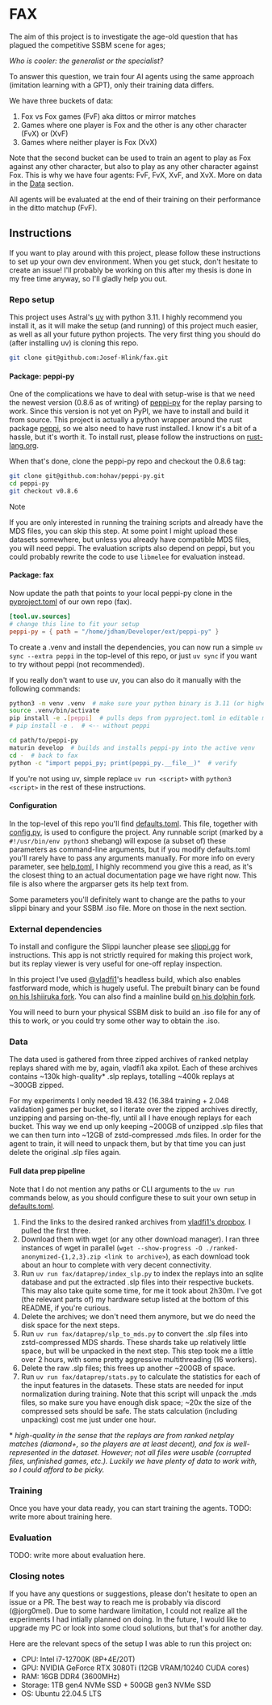 # FAX

<!-- markdownlint-disable MD013 -->

The aim of this project is to investigate the age-old question that has plagued the competitive SSBM scene for ages;

_Who is cooler: the generalist or the specialist?_

To answer this question, we train four AI agents using the same approach (imitation learning with a GPT), only their training data differs.

We have three buckets of data:

1. Fox vs Fox games (FvF) aka dittos or mirror matches
2. Games where one player is Fox and the other is any other character (FvX) or (XvF)
3. Games where neither player is Fox (XvX)

Note that the second bucket can be used to train an agent to play as Fox against any other character, but also to play as any other character against Fox.
This is why we have four agents: FvF, FvX, XvF, and XvX.
More on data in the [Data](#data) section.

All agents will be evaluated at the end of their training on their performance in the ditto matchup (FvF).

## Instructions

If you want to play around with this project, please follow these instructions to set up your own dev environment.
When you get stuck, don't hesitate to create an issue!
I'll probably be working on this after my thesis is done in my free time anyway, so I'll gladly help you out.

### Repo setup

This project uses Astral's [uv](https://github.com/astral-sh/uv) with python 3.11.
I highly recommend you install it, as it will make the setup (and running) of this project much easier, as well as all your future python projects.
The very first thing you should do (after installing uv) is cloning this repo.

```sh
git clone git@github.com:Josef-Hlink/fax.git
```

#### Package: peppi-py

One of the complications we have to deal with setup-wise is that we need the newest version (0.8.6 as of writing) of [peppi-py](https://github.com/hohav/peppi-py) for the replay parsing to work.
Since this version is not yet on PyPI, we have to install and build it from source.
This project is actually a python wrapper around the rust package [peppi](https://github.com/hohav/peppi), so we also need to have rust installed.
I know it's a bit of a hassle, but it's worth it.
To install rust, please follow the instructions on [rust-lang.org](https://www.rust-lang.org/tools/install).

When that's done, clone the peppi-py repo and checkout the 0.8.6 tag:

```sh
git clone git@github.com:hohav/peppi-py.git
cd peppi-py
git checkout v0.8.6
```

>[!NOTE]
> If you are only interested in running the training scripts and already have the MDS files, you can skip this step.
> At some point I might upload these datasets somewhere, but unless you already have compatible MDS files, you will need peppi.
> The evaluation scripts also depend on peppi, but you could probably rewrite the code to use `libmelee` for evaluation instead.

#### Package: fax

Now update the path that points to your local peppi-py clone in the [pyproject.toml](pyproject.toml) of our own repo (fax).

```toml
[tool.uv.sources]
# change this line to fit your setup
peppi-py = { path = "/home/jdham/Developer/ext/peppi-py" }
```

To create a .venv and install the dependencies, you can now run a simple `uv sync --extra peppi` in the top-level of this repo,
or just `uv sync` if you want to try without peppi (not recommended).

If you really don't want to use uv, you can also do it manually with the following commands:

```sh
python3 -m venv .venv  # make sure your python binary is 3.11 (or higher)
source .venv/bin/activate
pip install -e .[peppi]  # pulls deps from pyproject.toml in editable mode
# pip install -e .  # <-- without peppi

cd path/to/peppi-py
maturin develop  # builds and installs peppi-py into the active venv
cd -  # back to fax
python -c "import peppi_py; print(peppi_py.__file__)"  # verify
```

If you're not using uv, simple replace `uv run <script>` with `python3 <script>` in the rest of these instructions.

#### Configuration

In the top-level of this repo you'll find [defaults.toml](defaults.toml).
This file, together with [config.py](fax/config.py), is used to configure the project.
Any runnable script (marked by a `#!/usr/bin/env python3` shebang) will expose (a subset of) these parameters as command-line arguments, but if you modify defaults.toml you'll rarely have to pass any arguments manually.
For more info on every parameter, see [help.toml](help.toml), I highly recommend you give this a read, as it's the closest thing to an actual documentation page we have right now.
This file is also where the argparser gets its help text from.

Some parameters you'll definitely want to change are the paths to your slippi binary and your SSBM .iso file.
More on those in the next section.

### External dependencies

To install and configure the Slippi launcher please see [slippi.gg](https://slippi.gg) for instructions.
This app is not strictly required for making this project work, but its replay viewer is very useful for one-off replay inspection.

In this project I've used [@vladfi1](https://github.com/vladfi1)'s headless build, which also enables fastforward mode, which is hugely useful.
The prebuilt binary can be found [on his Ishiiruka fork](https://github.com/vladfi1/slippi-Ishiiruka/releases/download/exi-ai-0.1.0/Slippi_Online-x86_64-ExiAI.AppImage).
You can also find a mainline build [on his dolphin fork](https://github.com/vladfi1/dolphin/releases/download/slippi-nogui-v0.1.0/Slippi_Netplay_Mainline_NoGui-x86_64.AppImage).

You will need to burn your physical SSBM disk to build an .iso file for any of this to work, or you could try some other way to obtain the .iso.

### Data

The data used is gathered from three zipped archives of ranked netplay replays shared with me by, again, vladfi1 aka xpilot.
Each of these archives contains \~130k high-quality\* .slp replays, totalling \~400k replays at \~300GB zipped.

For my experiments I only needed 18.432 (16.384 training + 2.048 validation) games per bucket, so I iterate over the zipped archives directly, unzipping and parsing on-the-fly, until all I have enough replays for each bucket.
This way we end up only keeping \~200GB of unzipped .slp files that we can then turn into \~12GB of zstd-compressed .mds files.
In order for the agent to train, it will need to unpack them, but by that time you can just delete the original .slp files again.

#### Full data prep pipeline

Note that I do not mention any paths or CLI arguments to the `uv run` commands below, as you should configure these to suit your own setup in [defaults.toml](defaults.toml).

1. Find the links to the desired ranked archives from [vladfi1's dropbox](https://www.dropbox.com/scl/fo/r9qremhl811h6vl6kadfy/AJo-dt9-WC47Qm-s2eRlh9U?rlkey=jn88morgmcy1f1qvc030z5rrd&e=1&st=c6kexo8v&dl=0).
    I pulled the first three.
2. Download them with wget (or any other download manager).
    I ran three instances of wget in parallel (`wget --show-progress -O ./ranked-anonymized-{1,2,3}.zip <link to archive>`), as each download took about an hour to complete with very decent connectivity.
3. Run `uv run fax/dataprep/index_slp.py` to index the replays into an sqlite database and put the extracted .slp files into their respective buckets.
    This may also take quite some time, for me it took about 2h30m.
    I've got (the relevant parts of) my hardware setup listed at the bottom of this README, if you're curious.
4. Delete the archives; we don't need them anymore, but we do need the disk space for the next steps.
5. Run `uv run fax/dataprep/slp_to_mds.py` to convert the .slp files into zstd-compressed MDS shards.
    These shards take up relatively little space, but will be unpacked in the next step.
    This step took me a little over 2 hours, with some pretty aggressive multithreading (16 workers).
6. Delete the raw .slp files; this frees up another \~200GB of space.
7. Run `uv run fax/dataprep/stats.py` to calculate the statistics for each of the input features in the datasets.
    These stats are needed for input normalization during training.
    Note that this script will unpack the .mds files, so make sure you have enough disk space; \~20x the size of the compressed sets should be safe.
    The stats calculation (including unpacking) cost me just under one hour.

\* _high-quality in the sense that the replays are from ranked netplay matches (diamond+, so the players are at least decent), and fox is well-represented in the dataset.
However; not all files were usable (corrupted files, unfinished games, etc.).
Luckily we have plenty of data to work with, so I could afford to be picky._

### Training

Once you have your data ready, you can start training the agents.
TODO: write more about training here.

### Evaluation

TODO: write more about evaluation here.

### Closing notes

If you have any questions or suggestions, please don't hesitate to open an issue or a PR.
The best way to reach me is probably via discord (@jorg0mel).
Due to some hardware limitation, I could not realize all the experiments I had intially planned on doing.
In the future, I would like to upgrade my PC or look into some cloud solutions, but that's for another day.

Here are the relevant specs of the setup I was able to run this project on:

- CPU: Intel i7-12700K (8P+4E/20T)
- GPU: NVIDIA GeForce RTX 3080Ti (12GB VRAM/10240 CUDA cores)
- RAM: 16GB DDR4 (3600MHz)
- Storage: 1TB gen4 NVMe SSD + 500GB gen3 NVMe SSD
- OS: Ubuntu 22.04.5 LTS
